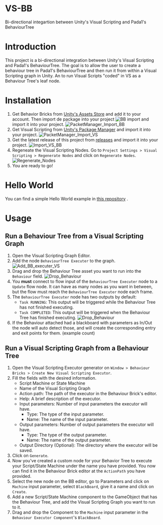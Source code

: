 # VS-BB
Bi-directional integartion between Unity's Visual Scripting and Pada1's BehaviourTree

# Introduction
This project is a bi-directional integration between Unity's Visual Scripting and Pada1's BehaviourTree. The goal is to allow the user to create a behaviour tree in Pada1's BehaviourTree and then run it from within a Visual Scripting graph in Unity. An to run Visual Scripts "coded" in VS as a Behaviour Tree's leaf node.

# Installation

1. Get Behavior Bricks from [Unity's Assets Store](https://assetstore.unity.com/packages/tools/visual-scripting/behavior-bricks-74816) and add it to your account.
Then import de package into your project ![BB import](doc/img/package_manager.png) and import it into your project. ![PacketManager_Import_BB](doc/img/import_bb.png)
2. Get Visual Scripting from [Unity's Package Manager]() and import it into your project.
![PacketManager_Import_VS](doc/img/package_manager_visual_scripting.png)
3. Get the latest release of this project from [releases](https://github.com/borjacano97/VS-BB/releases) and import it into your project. ![Import_VS_BB](doc/img/import_bb_vs.png)
4. Regeneate the Visual Scripting Nodes. Go to `Project Settings > Visual Scripting > Regenerate Nodes` and click on `Regenerate Nodes`. ![Regenerate_Nodes](doc/img/regenerate_nodes.png)
5. You are ready to go!


# Hello World
You can find a simple Hello World example in [this repository](https://github.com/borjacano97/HelloWorld-VS_BB) .

# Usage

## Run a Behaviour Tree from a Visual Scripting Graph

1. Open the Visual Scripting Graph Editor.
2. Add the node `BehaviourTree Executer` to the graph. ![Add_BB_executer_VS](doc/img/BB_executor-VS.PNG)
3. Drag and drop the Behaviour Tree asset you want to run into the `Behaviour` field. ![Drop_Behaviour](doc/img/BB-VS_select_tree.PNG)
4. You **must** connect to flow input of the `BehaviourTree Executer` node to a `Update` flow node. It can have as many nodes as you want in between, but the flow must reach the `BehaviourTree Executer` node each frame.
5. The `BehaviourTree Executer` node has two outputs by default:
	- `Task RUNNING`: This output will be triggered while the Behaviour Tree has not finished executing.
	- `Task COMPLETED`: This output will be triggered when the Behaviour Tree has finished executing.
  ![Drop_Behaviour](doc/img/BB-VS_excutor_parameters.PNG)
6. If the Behaviour attached had a blackboard with parameters as In/Out the node will auto detect those, and will create the corresponding entry and exit points for them. (example count) 

## Run a Visual Scripting Graph from a Behaviour Tree

1. Open the Visual Scripting Executor generator on `Window > Behaviour Bricks > Create New Visual Scripting Executor`.
2. Fill the fields with the desired information.
   - Script Machine or State Machine
   - Name of the Visual Scripting Graph
   - Action path: The path of the executor in the Behaviour Brick's editor.
   - Help: A brief description of the executor.
   - Input parameters: Number of input parameters the executor will have.
     - Type: The type of the input parameter.
     - Name: The name of the input parameter.
   - Output parameters: Number of output parameters the executor will have.
	 - Type: The type of the output parameter.
	 - Name: The name of the output parameter.
    - Output Directory (Optional): The directory where the executor will be saved.
3. Click on `Generate`.
4. Now you've created a custom node for your Behavior Tree to execute your Script/State Machine under the name you have provided. You now can find it in the Behaviour Brick editor at the `ActionPath` you have provided.
5. Select the new node on the BB editor, go to Parameters and click on `Machine` input parameter, select `BlackBoard`, give it a name and click on `Create`.
6. Add a new Script/State Machine component to the GameObject that has the Behaviour Tree, and add the Visual Scripting Graph you want to run to it.
7. Drag and drop the Component to the `Machine` input parameter in the `Behaviour Executor Component`'s `BlackBoard`.
